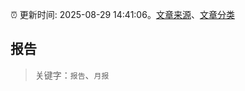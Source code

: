 :alarm_clock: 更新时间: 2025-08-29 14:41:06。[文章来源](/README.md)、[文章分类](/TAGS.md)

## 报告


> 关键字：`报告`、`月报`



